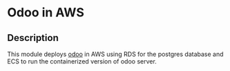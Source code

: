 # Odoo in AWS

## Description

This module deploys [odoo](https://odoo.com) in AWS using RDS for the postgres database and ECS to run the containerized version of odoo server.
